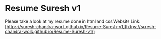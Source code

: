 # Resume Suresh v1
Please take a look at my resume done in html and css
Website Link:
[https://suresh-chandra-work.github.io/Resume-Suresh-v1](https://suresh-chandra-work.github.io/Resume-Suresh-v1/)
